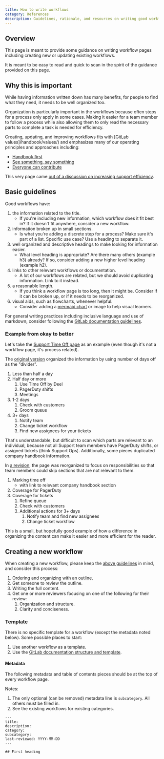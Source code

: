 ```yaml
---
title: How to write workflows
category: References
description: Guidelines, rationale, and resources on writing good workflow pages.
---
```


## Overview

This page is meant to provide some guidance on writing workflow pages including creating new or updating existing workflows.

It is meant to be easy to read and quick to scan in the spirit of the guidance provided on this page.

## Why this is important

While having information written down has many benefits, for people to find what they need, it needs to be well organized too.

Organization is particularly important in the workflows because often steps for a process only apply in some cases.
Making it easier for a team member to follow a process while also allowing them to only read the necessary parts to complete a task is needed for efficiency.

Creating, updating, and improving workflows fits with [GitLab values]/handbook/values/) and emphasizes many of our operating principles and approaches including:

- [Handbook first](/handbook/about/handbook-usage/#why-handbook-first)
- [See something, say something](/handbook/values/#see-something-say-something)
- [Everyone can contribute](/handbook/values/#mission)

This very page came [out of a discussion on increasing support efficiency](https://gitlab.com/gitlab-com/support/support-team-meta/-/issues/2927).

## Basic guidelines

Good workflows have:

1. the information related to the title.
    - If you're including new information, which workflow does it fit best in? If it doesn't fit anywhere, consider a new workflow.
1. information broken up in small sections.
    - Is what you're adding a discrete step for a process? Make sure it's part of a list. Specific use case? Use a heading to separate it.
1. well organized and descriptive headings to make looking for information easier.
    - What level heading is appropriate? Are there many others (example h3) already? If so, consider adding a new higher level heading (example h2).
1. links to other relevant workflows or documentation.
    - A lot of our workflows are related, but we should avoid duplicating information. Link to it instead.
1. a reasonable length.
    - If you think a workflow page is too long, then it might be. Consider if it can be broken up, or if it needs to be reorganized.
1. visual aids, such as flowcharts, whenever helpful.
    - Consider adding a [mermaid chart](https://docs.gitlab.com/ee/user/markdown.html#mermaid) or image to help visual learners.

For general writing practices including inclusive language and use of markdown, consider following the [GitLab documentation guidelines](https://docs.gitlab.com/ee/development/documentation/styleguide/).

### Example from okay to better

Let's take the [Support Time Off page](/handbook/support/support-time-off) as an example (even though it's not a workflow page, it's process related).

The [original version](https://gitlab.com/gitlab-com/www-gitlab-com/-/blob/7d9466ea0400d3e7739f280c7568b3f030fa2562/sites/handbook/source/handbook/support/support-time-off.html.md#taking-off-less-than-half-a-day) organized the information by using number of days off as the "divider".

1. Less than half a day
1. Half day or more
    1. Use Time Off by Deel
    1. PagerDuty shifts
    1. Meetings
1. 1-2 days
    1. Check with customers
    1. Groom queue
1. 3+ days
    1. Notify team
    1. Change ticket workflow
    1. Find new assignees for your tickets

That's understandable, but difficult to scan which parts are relevant to an individual,
because not all Support team members have PagerDuty shifts, or assigned tickets (think Support Ops).
Additionally, some pieces duplicated company handbook information.

In [a revision](https://gitlab.com/gitlab-com/www-gitlab-com/-/blob/7d9466ea0400d3e7739f280c7568b3f030fa2562/sites/handbook/source/handbook/support/support-time-off.html.md#taking-off-less-than-half-a-day), the page was reorganized to focus on responsibilities so that team members could skip sections that are not relevant to them.

1. Marking time off
    - with link to relevant company handbook section
1. Coverage for PagerDuty
1. Coverage for tickets
    1. Refine queue
    1. Check with customers
    1. Additional actions for 3+ days
        1. Notify team and find new assignees
        1. Change ticket workflow

This is a small, but hopefully good example of how a difference in organizing the content can make it easier and more efficient for the reader.

## Creating a new workflow

When creating a new workflow, please keep the [above guidelines](#basic-guidelines) in mind, and consider this process:

1. Ordering and organizing with an outline.
1. Get someone to review the outline.
1. Writing the full content.
1. Get one or more reviewers focusing on one of the following for their review:
    1. Organization and structure.
    1. Clarity and conciseness.

### Template

There is no specific template for a workflow (except the metadata noted below). Some possible places to start:

1. Use another workflow as a template.
1. Use the [GitLab documentation structure and template](https://docs.gitlab.com/ee/development/documentation/structure.html).

#### Metadata

The following metadata and table of contents pieces should be at the top of every workflow page.

Notes:

1. The only optional (can be removed) metadata line is `subcategory`. All others must be filled in.
1. See the existing workflows for existing categories.

```text
---
title:
description:
category:
subcategory:
last-reviewed: YYYY-MM-DD
---

## First heading
```
